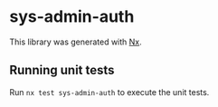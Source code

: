 # sys-admin-auth

This library was generated with [Nx](https://nx.dev).

## Running unit tests

Run `nx test sys-admin-auth` to execute the unit tests.
